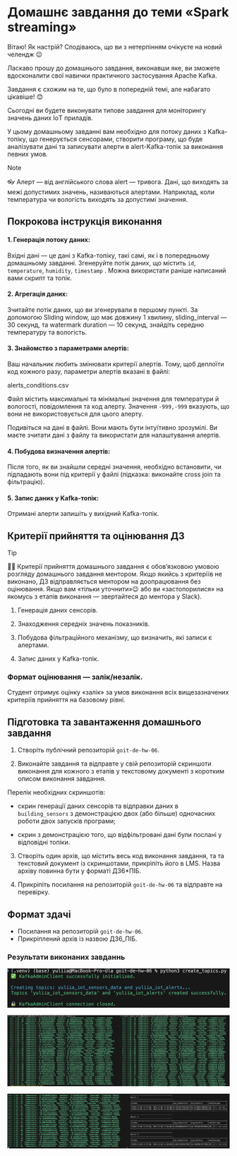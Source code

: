 # Домашнє завдання до теми «Spark streaming»

Вітаю! Як настрiй? Сподiваюсь, що ви з нетерпiнням очікуєте на новий челендж 😉

Ласкаво прошу до домашнього завдання, виконавши яке, ви зможете вдосконалити
свої навички практичного застосування Apache Kafka.

Завдання є схожим на те, що було в попередній темі, але набагато цікавіше! 😊

Сьогодні ви будете виконувати типове завдання для моніторингу значень даних ІoТ
приладів.

У цьому домашньому завданні вам необхідно для потоку даних з Kafka-топіку, що
генерується сенсорами, створити програму, що буде аналізувати дані та записувати
алерти в alert-Kafka-топік за виконання певних умов.

> [!NOTE]
>
> 👓 Алерт — від англійського слова alert — тривога. Дані, що виходять за межі
> допустимих значень, називаються алертами. Наприклад, коли температура чи
> вологість виходять за допустимі значення.

## Покрокова інструкція виконання

#### 1. Генерація потоку даних:

Вхідні дані — це дані з Kafka-топіку, такі самі, як і в попередньому домашньому
завданні. Згенеруйте потік даних, що містить `id`, `temperature`, `humidity`,
`timestamp` . Можна використати раніше написаний вами скрипт та топік.

#### 2. Агрегація даних:

Зчитайте потік даних, що ви згенерували в першому пункті. За допомогою Sliding
window, що має довжину 1 хвилину, sliding_interval — 30 секунд, та watermark
duration — 10 секунд, знайдіть середню температуру та вологість.

#### 3. Знайомство з параметрами алертів:

Ваш начальник любить змінювати критерії алертів. Тому, щоб деплоїти код кожного
разу, параметри алертів вказані в файлі:

alerts_conditions.csv

Файл містить максимальні та мінімальні значення для температури й вологості,
повідомлення та код алерту. Значення `-999,-999` вказують, що вони не
використовується для цього алерту.

Подивіться на дані в файлі. Вони мають бути інтуїтивно зрозумілі. Ви маєте
зчитати дані з файлу та використати для налаштування алертів.

#### 4. Побудова визначення алертів:

Після того, як ви знайшли середні значення, необхідно встановити, чи підпадають
вони під критерії у файлі (підказка: виконайте cross join та фільтрацію).

#### 5. Запис даних у Kafka-топік:

Отримані алерти запишіть у вихідний Kafka-топік.

## Критерії прийняття та оцінювання ДЗ

> [!TIP]
>
> ☝🏻 Критерії прийняття домашнього завдання є обов’язковою умовою розгляду
> домашнього завдання ментором. Якщо якийсь з критеріїв не виконано, ДЗ
> відправляється ментором на доопрацювання без оцінювання. Якщо вам «тільки
> уточнити»😉 або ви «застопорилися» на якомусь з етапів виконання — звертайтеся
> до ментора у Slack).

1. Генерація даних сенсорів.

2. Знаходження середніх значень показників.

3. Побудова фільтраційного механізму, що визначить, які записи є алертами.

4. Запис даних у Kafka-топік.

### Формат оцінювання — залік/незалік.

Студент отримує оцінку «залік» за умов виконання всіх вищезазначених критеріїв
прийняття на базовому рівні.

## Підготовка та завантаження домашнього завдання

1. Створіть публічний репозиторій `goit-de-hw-06`.

2. Виконайте завдання та відправте у свій репозиторій скриншоти виконання для
   кожного з етапів у текстовому документі з коротким описом виконання завдання.

Перелік необхідних скриншотів:

- скрин генерації даних сенсорів та відправки даних в `building_sensors` з
  демонстрацією двох (або більше) одночасних роботи двох запусків програми;

- скрин з демонстрацією того, що відфільтровані дані були послані у відповідні
  топіки.

3. Створіть один архів, що містить весь код виконання завдання, та та текстовий
   документ із скриншотами, прикріпіть його в LMS. Назва архіву повинна бути у
   форматі ДЗ6\*ПІБ.

4. Прикріпіть посилання на репозиторій `goit-de-hw-06` та відправте на
   перевірку.

## Формат здачі

- Посилання на репозиторій `goit-de-hw-06`.
- Прикріплений архів із назвою ДЗ6_ПІБ.

### Результати виконаних завданнь

![Results](./assets/screen_1.png)

![Results](./assets/screen_2.png)

![Results](./assets/screen_3.png)
